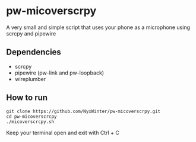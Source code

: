 # pw-micoverscrpy
A very small and simple script that uses your phone as a microphone using scrcpy and pipewire 

## Dependencies

- scrcpy
- pipewire (pw-link and pw-loopback)
- wireplumber

## How to run

``` shell
git clone https://github.com/NyxWinter/pw-micoverscrpy.git
cd pw-micoverscrcpy
./micoverscrcpy.sh
```
Keep your terminal open and exit with Ctrl + C

